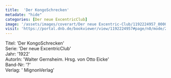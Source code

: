 ```yaml
---
title:  'Der KongoSchrecken'
metadate: "hide"
categories: [Der neue ExcentricClub]
image: '/assets/images/coverart/Der neue Excentric-Club/1192224957_00000010.jpg'
visit: 'https://portal.dnb.de/bookviewer/view/1192224957#page/n0/mode/2up'
---
```

Titel: 'Der KongoSchrecken' <br>
Serie: 'Der neue ExcentricClub' <br>
Jahr: '1922' <br>
AutorIn: 'Walter Gernsheim. Hrsg. von Otto Eicke' <br>
Band-Nr: '?' <br>
Verlag: ' MignonVerlag'